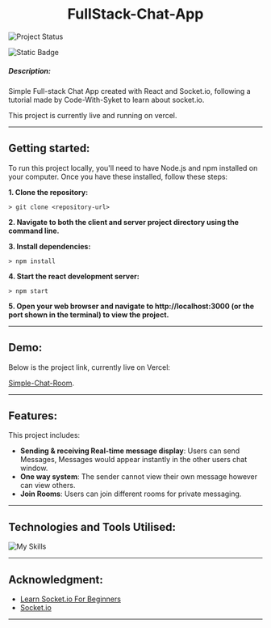 <div align="center">
 
# FullStack-Chat-App

</div>

![Project Status](https://img.shields.io/badge/status-Completed-brightgreen)

![Static Badge](https://img.shields.io/badge/made_with-React_+_Socket.io-turqoise)

##### **Description**:
Simple Full-stack Chat App created with React and Socket.io, following a tutorial made by Code-With-Syket to learn about socket.io.

This project is currently live and running on vercel.

-----

## Getting started:

To run this project locally, you'll need to have Node.js and npm installed on your computer. Once you have these installed, follow these steps:

**1. Clone the repository:**
```
> git clone <repository-url>
```

**2. Navigate to both the client and server project directory using the command line.**

**3. Install dependencies:**
```
> npm install
```

**4. Start the react development server:**
```
> npm start
```

**5. Open your web browser and navigate to http://localhost:3000 (or the port shown in the terminal) to view the project.**


----
## Demo:
Below is the project link, currently live on Vercel:

[Simple-Chat-Room](https://fs-chat-app.vercel.app/).


----
## Features:
This project includes:
- **Sending & receiving Real-time message display**: Users can send Messages, Messages would appear instantly in the other users chat window.
- **One way system**: The sender cannot view their own message however can view others.
- **Join Rooms**: Users can join different rooms for private messaging.

----
## Technologies and Tools Utilised:


![My Skills](https://go-skill-icons.vercel.app/api/icons?i=react,js,html,css,socketio,express,nodejs,vercel,vscode&perline=2)



-----
## Acknowledgment:
- [Learn Socket.io For Beginners](https://youtu.be/djMy4QsPWiI?si=1EC6eX8Nw320YoKX)
- [Socket.io](https://socket.io/)


---
